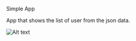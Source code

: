 
Simple App

App that shows the list of user from the json data.

![Alt text](../screenshots/s1.png?raw=true "Optional Title")

